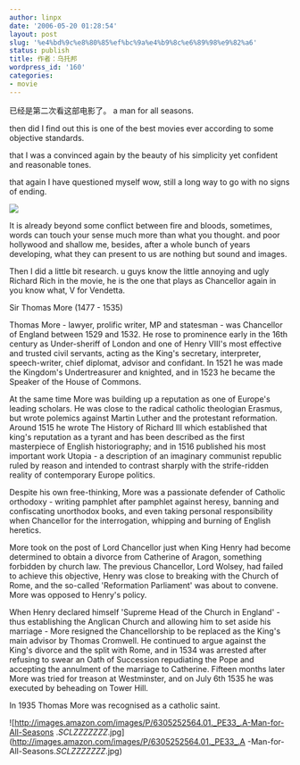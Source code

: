 ```yaml
---
author: linpx
date: '2006-05-20 01:28:54'
layout: post
slug: '%e4%bd%9c%e8%80%85%ef%bc%9a%e4%b9%8c%e6%89%98%e9%82%a6'
status: publish
title: 作者：乌托邦
wordpress_id: '160'
categories:
- movie
---
```


已经是第二次看这部电影了。 a man for all seasons.

  
then did I find out this is one of the best movies ever according to some
objective standards.

  
that I was a convinced again by the beauty of his simplicity yet confident and
reasonable tones.

  
that again I have questioned myself wow, still a long way to go with no signs
of ending.

![](http://static.flickr.com/53/149549046_ee1d1d8931.jpg?v=0)

  
  
It is already beyond some conflict between fire and bloods, sometimes, words
can touch your sense much more than what you thought. and poor hollywood and
shallow me, besides, after a whole bunch of years developing, what they can
present to us are nothing but sound and images.

  
Then I did a little bit research. u guys know the little annoying and ugly
Richard Rich in the movie, he is the one that plays as Chancellor again in you
know what, V for Vendetta.

  
  
  
Sir Thomas More (1477 - 1535)

Thomas More - lawyer, prolific writer, MP and statesman - was Chancellor of
England between 1529 and 1532. He rose to prominence early in the 16th century
as Under-sheriff of London and one of Henry VIII's most effective and trusted
civil servants, acting as the King's secretary, interpreter, speech-writer,
chief diplomat, advisor and confidant. In 1521 he was made the Kingdom's
Undertreasurer and knighted, and in 1523 he became the Speaker of the House of
Commons.

At the same time More was building up a reputation as one of Europe's leading
scholars. He was close to the radical catholic theologian Erasmus, but wrote
polemics against Martin Luther and the protestant reformation. Around 1515 he
wrote The History of Richard III which established that king's reputation as a
tyrant and has been described as the first masterpiece of English
historiography; and in 1516 published his most important work Utopia - a
description of an imaginary communist republic ruled by reason and intended to
contrast sharply with the strife-ridden reality of contemporary Europe
politics.

Despite his own free-thinking, More was a passionate defender of Catholic
orthodoxy - writing pamphlet after pamphlet against heresy, banning and
confiscating unorthodox books, and even taking personal responsibility when
Chancellor for the interrogation, whipping and burning of English heretics.

More took on the post of Lord Chancellor just when King Henry had become
determined to obtain a divorce from Catherine of Aragon, something forbidden
by church law. The previous Chancellor, Lord Wolsey, had failed to achieve
this objective, Henry was close to breaking with the Church of Rome, and the
so-called 'Reformation Parliament' was about to convene. More was opposed to
Henry's policy.

When Henry declared himself 'Supreme Head of the Church in England' - thus
establishing the Anglican Church and allowing him to set aside his marriage -
More resigned the Chancellorship to be replaced as the King's main advisor by
Thomas Cromwell. He continued to argue against the King's divorce and the
split with Rome, and in 1534 was arrested after refusing to swear an Oath of
Succession repudiating the Pope and accepting the annulment of the marriage to
Catherine. Fifteen months later More was tried for treason at Westminster, and
on July 6th 1535 he was executed by beheading on Tower Hill.

In 1935 Thomas More was recognised as a catholic saint.

  
![http://images.amazon.com/images/P/6305252564.01._PE33_.A-Man-for-All-Seasons
._SCLZZZZZZZ_.jpg](http://images.amazon.com/images/P/6305252564.01._PE33_.A
-Man-for-All-Seasons._SCLZZZZZZZ_.jpg)

